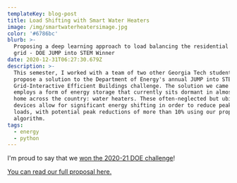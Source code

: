 ```yaml
---
templateKey: blog-post
title: Load Shifting with Smart Water Heaters
image: /img/smartwaterheatersimage.jpg
color: '#6786bc'
blurb: >-
  Proposing a deep learning approach to load balancing the residential power
  grid - DOE JUMP into STEM Winner
date: 2020-12-31T06:27:30.679Z
description: >-
  This semester, I worked with a team of two other Georgia Tech students to
  propose a solution to the Department of Energy's annual JUMP into STEM
  Grid-Interactive Efficient Buildings challenge. The solution we came up with
  employs a form of energy storage that currently sits dormant in almost every
  home across the country: water heaters. These often-neglected but ubiquitous
  devices allow for significant energy shifting in order to reduce peak energy
  loads, with potential peak reductions of more than 10% using our proposed
  algorithm.
tags:
  - energy
  - python
---
```

I'm proud to say that we [won the 2020-21 DOE challenge](https://iac.gatech.edu/news/item/642162/georgia-tech-students-jump-into-stem-third-consecutive-year)!



[You can read our full proposal here.](https://drive.google.com/file/d/1z2-rdoC5o-rgD0oLjGjtJU5PsTP9P68l/view?usp=sharing)
